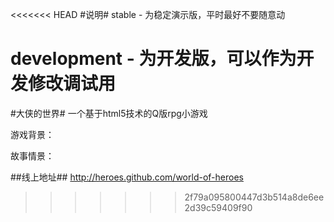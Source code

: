 <<<<<<< HEAD
#说明#
stable -  为稳定演示版，平时最好不要随意动

development - 为开发版，可以作为开发修改调试用
=======
#大侠的世界#
一个基于html5技术的Q版rpg小游戏

游戏背景：

故事情景：


##线上地址##
http://heroes.github.com/world-of-heroes
>>>>>>> 2f79a095800447d3b514a8de6ee2d39c59409f90
